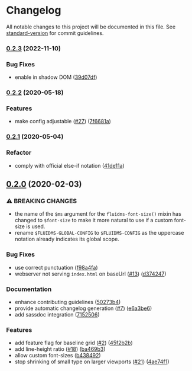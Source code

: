 # Changelog

All notable changes to this project will be documented in this file. See [standard-version](https://github.com/conventional-changelog/standard-version) for commit guidelines.

### [0.2.3](https://github.com/csshugs/FluidMS/compare/0.2.2...0.2.3) (2022-11-10)


### Bug Fixes

* enable in shadow DOM ([39d07df](https://github.com/csshugs/FluidMS/commit/39d07dfb3baa98df4efa133d79a4db04850feb62))

### [0.2.2](https://github.com/csshugs/FluidMS/compare/0.1.1...0.2.2) (2020-05-18)


### Features

* make config adjustable ([#27](https://github.com/csshugs/FluidMS/issues/27)) ([7f6681a](https://github.com/csshugs/FluidMS/commit/7f6681a752a1a4f4f80d8b808d32ca942b322767))

### [0.2.1](https://github.com/csshugs/FluidMS/compare/0.1.1...0.2.1) (2020-05-04)


### Refactor

* comply with official else-if notation ([41de11a](https://github.com/csshugs/FluidMS/commit/41de11a1e39433e71e175759d9eb0727777883a9))

## [0.2.0](https://github.com/csshugs/FluidMS/compare/0.1.1...0.2.0) (2020-02-03)


### ⚠ BREAKING CHANGES

* the name of the `$ms` argument for the
`fluidms-font-size()` mixin has changed to `$font-size` to make
it more natural to use if a custom font-size is used.
* rename `$FLUIDMS-GLOBAL-CONFIG` to `$FLUIDMS-CONFIG`
as the uppercase notation already indicates its global scope.


### Bug Fixes

* use correct punctuation ([f98a4fa](https://github.com/csshugs/FluidMS/commit/f98a4fa))
* webserver not serving `index.html` on baseUrl ([#13](https://github.com/csshugs/FluidMS/issues/13)) ([d374247](https://github.com/csshugs/FluidMS/commit/d374247))


### Documentation

* enhance contributing guidelines ([50273b4](https://github.com/csshugs/FluidMS/commit/50273b4))
* provide automatic changelog generation ([#7](https://github.com/csshugs/FluidMS/issues/7)) ([e6a3be6](https://github.com/csshugs/FluidMS/commit/e6a3be6))
* add sassdoc integration ([7152506](https://github.com/csshugs/FluidMS/commit/7152506))


### Features

* add feature flag for baseline grid ([#2](https://github.com/csshugs/FluidMS/issues/2)) ([45f2b2b](https://github.com/csshugs/FluidMS/commit/45f2b2b))
* add line-height ratio ([#18](https://github.com/csshugs/FluidMS/issues/18)) ([ba469b3](https://github.com/csshugs/FluidMS/commit/ba469b3))
* allow custom font-sizes ([b438492](https://github.com/csshugs/FluidMS/commit/b438492))
* stop shrinking of small type on larger viewports ([#21](https://github.com/csshugs/FluidMS/issues/21)) ([4ae74f1](https://github.com/csshugs/FluidMS/commit/4ae74f1))
